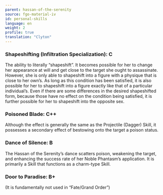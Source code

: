 ```yaml
---
parent: hassan-of-the-serenity
source: fgo-material-iv
id: personal-skills
language: en
weight: 2
profile: true
translation: "Clyton"
---
```


### Shapeshifting (Infiltration Specialization): C

The ability to literally “shapeshift”. It becomes possible for her to change her appearance at will and get close to the target she ought to assassinate. However, she is only able to shapeshift into a figure with a physique that is close to her own’s. As long as this condition has been satisfied, it is also possible for her to shapeshift into a figure exactly like that of a particular individual’s. Even if there are some differences in the desired shapeshifted form, because those have no effect on the condition being satisfied, it is further possible for her to shapeshift into the opposite sex.

### Poisoned Blade: C++

Although the effect is generally the same as the Projectile (Dagger) Skill, it possesses a secondary effect of bestowing onto the target a poison status.

### Dance of Silence: B

The Hassan of the Serenity’s dance scatters poison, weakening the target, and enhancing the success rate of her Noble Phantasm’s application. It is primarily a Skill that functions as a charm-type Skill.

### Door to Paradise: B+

(It is fundamentally not used in “Fate/Grand Order”)
